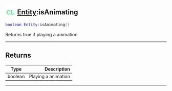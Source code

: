 ## <img src="../../.gitbook/assets/client.png" width="32" height="32" /> [Entity](../entity/README.md):isAnimating

```lua
boolean Entity:isAnimating()
```

Returns true if playing a animation<br>

-----------------
## Returns

| Type   | Description |
| ------ | ----------: |
| boolean | Playing a animation |


--------